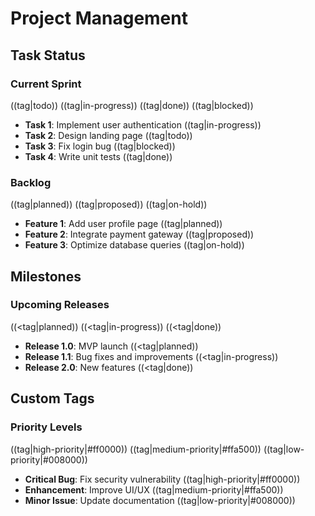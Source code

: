 # Project Management

## Task Status

### Current Sprint

<!-- Status tags with default colors -->
((tag|todo)) ((tag|in-progress)) ((tag|done)) ((tag|blocked))

- **Task 1**: Implement user authentication ((tag|in-progress))
- **Task 2**: Design landing page ((tag|todo))
- **Task 3**: Fix login bug ((tag|blocked))
- **Task 4**: Write unit tests ((tag|done))

### Backlog

<!-- Tags with custom labels and default colors -->
((tag|planned)) ((tag|proposed)) ((tag|on-hold))

- **Feature 1**: Add user profile page ((tag|planned))
- **Feature 2**: Integrate payment gateway ((tag|proposed))
- **Feature 3**: Optimize database queries ((tag|on-hold))

## Milestones

### Upcoming Releases

<!-- Arrow-style tags with default colors -->
((<tag|planned)) ((<tag|in-progress)) ((<tag|done))

- **Release 1.0**: MVP launch ((<tag|planned))
- **Release 1.1**: Bug fixes and improvements ((<tag|in-progress))
- **Release 2.0**: New features ((<tag|done))

## Custom Tags

### Priority Levels

<!-- Tags with custom background and foreground colors -->
((tag|high-priority|#ff0000)) ((tag|medium-priority|#ffa500)) ((tag|low-priority|#008000))

- **Critical Bug**: Fix security vulnerability ((tag|high-priority|#ff0000))
- **Enhancement**: Improve UI/UX ((tag|medium-priority|#ffa500))
- **Minor Issue**: Update documentation ((tag|low-priority|#008000))
